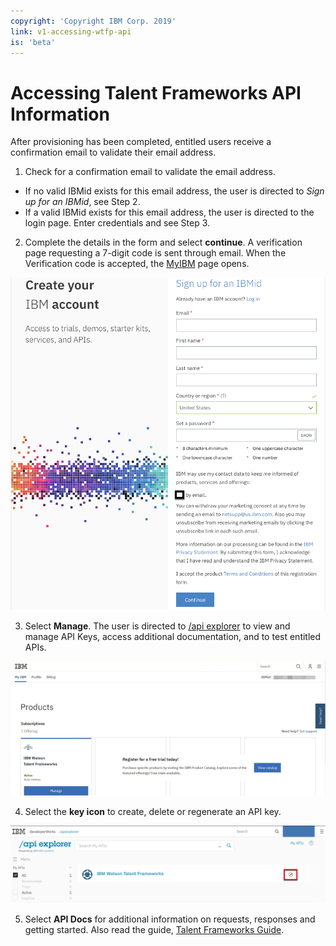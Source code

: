 ```yaml
---
copyright: 'Copyright IBM Corp. 2019'
link: v1-accessing-wtfp-api
is: 'beta'
---
```


# Accessing Talent Frameworks API Information

After provisioning has been completed, entitled users receive a confirmation email to validate their email address.

1. Check for a confirmation email to validate the email address. 
+ If no valid IBMid exists for this email address, the user is directed to *Sign up for an IBMid*, see Step 2.
+ If a valid IBMid exists for this email address, the user is directed to the login page. Enter credentials and see Step 3.


2. Complete the details in the form and select **continue**. A verification page requesting a 7-digit code is sent through email. When the Verification code is accepted, the [MyIBM](http://myibm.ibm.com/) page opens.


![The Create your IBM account window](https://github.com/watson-talent-services/developer-documents/blob/master/images/APIRef1.png)
   
3. Select **Manage**. The user is directed to [/api explorer](https://developer.ibm.com/api/view/watsontalent-prod:ibm-watson-talent-frameworks:title-IBM_Watson_Talent_Frameworks) to view and manage API Keys, access additional documentation, and to test entitled APIs.


![The MyIBM Site](https://github.com/watson-talent-services/developer-documents/blob/master/images/APIRef4.png)

4. Select the **key icon** to create, delete or regenerate an API key.


![Selecting the key icon](https://github.com/watson-talent-services/developer-documents/blob/master/images/APIRef5.png)

5. Select **API Docs** for additional information on requests, responses and getting started. Also read the guide, [Talent Frameworks Guide](https://github.com/watson-talent-services/developer-documents/blob/master/developer-guide/v1-talent-frameworks-guide.md).
